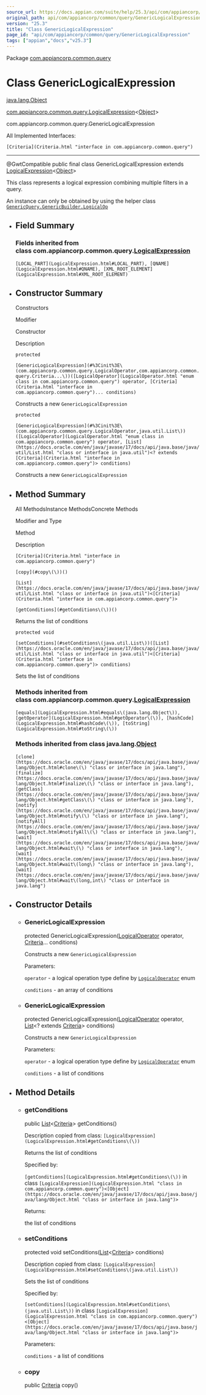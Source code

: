 ```yaml
---
source_url: https://docs.appian.com/suite/help/25.3/api/com/appiancorp/common/query/GenericLogicalExpression.html
original_path: api/com/appiancorp/common/query/GenericLogicalExpression.html
version: "25.3"
title: "Class GenericLogicalExpression"
page_id: "api/com/appiancorp/common/query/GenericLogicalExpression"
tags: ["appian","docs","v25.3"]
---
```



Package [com.appiancorp.common.query](package-summary.html)

# Class GenericLogicalExpression

[java.lang.Object](https://docs.oracle.com/en/java/javase/17/docs/api/java.base/java/lang/Object.html "class or interface in java.lang")

[com.appiancorp.common.query.LogicalExpression](LogicalExpression.html "class in com.appiancorp.common.query")<[Object](https://docs.oracle.com/en/java/javase/17/docs/api/java.base/java/lang/Object.html "class or interface in java.lang")\>

com.appiancorp.common.query.GenericLogicalExpression

All Implemented Interfaces:

`[Criteria](Criteria.html "interface in com.appiancorp.common.query")`

* * *

@GwtCompatible public final class GenericLogicalExpression extends [LogicalExpression](LogicalExpression.html "class in com.appiancorp.common.query")<[Object](https://docs.oracle.com/en/java/javase/17/docs/api/java.base/java/lang/Object.html "class or interface in java.lang")\>

This class represents a logical expression combining multiple filters in a query.

An instance can only be obtained by using the helper class [`GenericQuery.GenericBuilder.LogicalOp`](GenericQuery.GenericBuilder.LogicalOp.html "class in com.appiancorp.common.query")

-   ## Field Summary

    ### Fields inherited from class com.appiancorp.common.query.[LogicalExpression](LogicalExpression.html "class in com.appiancorp.common.query")

    `[LOCAL_PART](LogicalExpression.html#LOCAL_PART), [QNAME](LogicalExpression.html#QNAME), [XML_ROOT_ELEMENT](LogicalExpression.html#XML_ROOT_ELEMENT)`

-   ## Constructor Summary

    Constructors

    Modifier

    Constructor

    Description

    `protected`

    `[GenericLogicalExpression](#%3Cinit%3E\(com.appiancorp.common.query.LogicalOperator,com.appiancorp.common.query.Criteria...\))([LogicalOperator](LogicalOperator.html "enum class in com.appiancorp.common.query") operator, [Criteria](Criteria.html "interface in com.appiancorp.common.query")... conditions)`

    Constructs a new `GenericLogicalExpression`

    `protected`

    `[GenericLogicalExpression](#%3Cinit%3E\(com.appiancorp.common.query.LogicalOperator,java.util.List\))([LogicalOperator](LogicalOperator.html "enum class in com.appiancorp.common.query") operator, [List](https://docs.oracle.com/en/java/javase/17/docs/api/java.base/java/util/List.html "class or interface in java.util")<? extends [Criteria](Criteria.html "interface in com.appiancorp.common.query")> conditions)`

    Constructs a new `GenericLogicalExpression`

-   ## Method Summary

    All MethodsInstance MethodsConcrete Methods

    Modifier and Type

    Method

    Description

    `[Criteria](Criteria.html "interface in com.appiancorp.common.query")`

    `[copy](#copy\(\))()`

    `[List](https://docs.oracle.com/en/java/javase/17/docs/api/java.base/java/util/List.html "class or interface in java.util")<[Criteria](Criteria.html "interface in com.appiancorp.common.query")>`

    `[getConditions](#getConditions\(\))()`

    Returns the list of conditions

    `protected void`

    `[setConditions](#setConditions\(java.util.List\))([List](https://docs.oracle.com/en/java/javase/17/docs/api/java.base/java/util/List.html "class or interface in java.util")<[Criteria](Criteria.html "interface in com.appiancorp.common.query")> conditions)`

    Sets the list of conditions

    ### Methods inherited from class com.appiancorp.common.query.[LogicalExpression](LogicalExpression.html "class in com.appiancorp.common.query")

    `[equals](LogicalExpression.html#equals\(java.lang.Object\)), [getOperator](LogicalExpression.html#getOperator\(\)), [hashCode](LogicalExpression.html#hashCode\(\)), [toString](LogicalExpression.html#toString\(\))`

    ### Methods inherited from class java.lang.[Object](https://docs.oracle.com/en/java/javase/17/docs/api/java.base/java/lang/Object.html "class or interface in java.lang")

    `[clone](https://docs.oracle.com/en/java/javase/17/docs/api/java.base/java/lang/Object.html#clone\(\) "class or interface in java.lang"), [finalize](https://docs.oracle.com/en/java/javase/17/docs/api/java.base/java/lang/Object.html#finalize\(\) "class or interface in java.lang"), [getClass](https://docs.oracle.com/en/java/javase/17/docs/api/java.base/java/lang/Object.html#getClass\(\) "class or interface in java.lang"), [notify](https://docs.oracle.com/en/java/javase/17/docs/api/java.base/java/lang/Object.html#notify\(\) "class or interface in java.lang"), [notifyAll](https://docs.oracle.com/en/java/javase/17/docs/api/java.base/java/lang/Object.html#notifyAll\(\) "class or interface in java.lang"), [wait](https://docs.oracle.com/en/java/javase/17/docs/api/java.base/java/lang/Object.html#wait\(\) "class or interface in java.lang"), [wait](https://docs.oracle.com/en/java/javase/17/docs/api/java.base/java/lang/Object.html#wait\(long\) "class or interface in java.lang"), [wait](https://docs.oracle.com/en/java/javase/17/docs/api/java.base/java/lang/Object.html#wait\(long,int\) "class or interface in java.lang")`

-   ## Constructor Details

    -   ### GenericLogicalExpression

        protected GenericLogicalExpression([LogicalOperator](LogicalOperator.html "enum class in com.appiancorp.common.query") operator, [Criteria](Criteria.html "interface in com.appiancorp.common.query")... conditions)

        Constructs a new `GenericLogicalExpression`

        Parameters:

        `operator` - a logical operation type define by [`LogicalOperator`](LogicalOperator.html "enum class in com.appiancorp.common.query") enum

        `conditions` - an array of conditions

    -   ### GenericLogicalExpression

        protected GenericLogicalExpression([LogicalOperator](LogicalOperator.html "enum class in com.appiancorp.common.query") operator, [List](https://docs.oracle.com/en/java/javase/17/docs/api/java.base/java/util/List.html "class or interface in java.util")<? extends [Criteria](Criteria.html "interface in com.appiancorp.common.query")\> conditions)

        Constructs a new `GenericLogicalExpression`

        Parameters:

        `operator` - a logical operation type define by [`LogicalOperator`](LogicalOperator.html "enum class in com.appiancorp.common.query") enum

        `conditions` - a list of conditions

-   ## Method Details

    -   ### getConditions

        public [List](https://docs.oracle.com/en/java/javase/17/docs/api/java.base/java/util/List.html "class or interface in java.util")<[Criteria](Criteria.html "interface in com.appiancorp.common.query")\> getConditions()

        Description copied from class: `[LogicalExpression](LogicalExpression.html#getConditions\(\))`

        Returns the list of conditions

        Specified by:

        `[getConditions](LogicalExpression.html#getConditions\(\))` in class `[LogicalExpression](LogicalExpression.html "class in com.appiancorp.common.query")<[Object](https://docs.oracle.com/en/java/javase/17/docs/api/java.base/java/lang/Object.html "class or interface in java.lang")>`

        Returns:

        the list of conditions

    -   ### setConditions

        protected void setConditions([List](https://docs.oracle.com/en/java/javase/17/docs/api/java.base/java/util/List.html "class or interface in java.util")<[Criteria](Criteria.html "interface in com.appiancorp.common.query")\> conditions)

        Description copied from class: `[LogicalExpression](LogicalExpression.html#setConditions\(java.util.List\))`

        Sets the list of conditions

        Specified by:

        `[setConditions](LogicalExpression.html#setConditions\(java.util.List\))` in class `[LogicalExpression](LogicalExpression.html "class in com.appiancorp.common.query")<[Object](https://docs.oracle.com/en/java/javase/17/docs/api/java.base/java/lang/Object.html "class or interface in java.lang")>`

        Parameters:

        `conditions` - a list of conditions

    -   ### copy

        public [Criteria](Criteria.html "interface in com.appiancorp.common.query") copy()